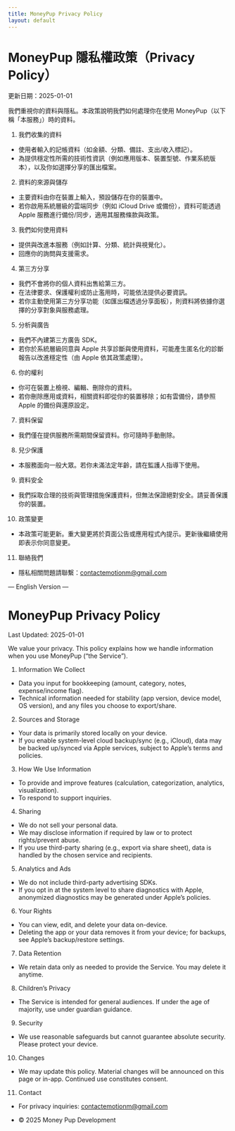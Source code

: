 ```yaml
---
title: MoneyPup Privacy Policy
layout: default
---
```


# MoneyPup 隱私權政策（Privacy Policy）

更新日期：2025-01-01

我們重視你的資料與隱私。本政策說明我們如何處理你在使用 MoneyPup（以下稱「本服務」）時的資料。

1. 我們收集的資料
- 使用者輸入的記帳資料（如金額、分類、備註、支出/收入標記）。
- 為提供穩定性所需的技術性資訊（例如應用版本、裝置型號、作業系統版本），以及你如選擇分享的匯出檔案。

2. 資料的來源與儲存
- 主要資料由你在裝置上輸入，預設儲存在你的裝置中。
- 若你啟用系統層級的雲端同步（例如 iCloud Drive 或備份），資料可能透過 Apple 服務進行備份/同步，適用其服務條款與政策。

3. 我們如何使用資料
- 提供與改進本服務（例如計算、分類、統計與視覺化）。
- 回應你的詢問與支援需求。

4. 第三方分享
- 我們不會將你的個人資料出售給第三方。
- 在法律要求、保護權利或防止濫用時，可能依法提供必要資訊。
- 若你主動使用第三方分享功能（如匯出檔透過分享面板），則資料將依據你選擇的分享對象與服務處理。

5. 分析與廣告
- 我們不內建第三方廣告 SDK。
- 若你於系統層級同意與 Apple 共享診斷與使用資料，可能產生匿名化的診斷報告以改進穩定性（由 Apple 依其政策處理）。

6. 你的權利
- 你可在裝置上檢視、編輯、刪除你的資料。
- 若你刪除應用或資料，相關資料即從你的裝置移除；如有雲備份，請參照 Apple 的備份與還原設定。

7. 資料保留
- 我們僅在提供服務所需期間保留資料。你可隨時手動刪除。

8. 兒少保護
- 本服務面向一般大眾。若你未滿法定年齡，請在監護人指導下使用。

9. 資料安全
- 我們採取合理的技術與管理措施保護資料，但無法保證絕對安全。請妥善保護你的裝置。

10. 政策變更
- 本政策可能更新。重大變更將於頁面公告或應用程式內提示。更新後繼續使用即表示你同意變更。

11. 聯絡我們
- 隱私相關問題請聯繫：contactemotionm@gmail.com

— English Version —

# MoneyPup Privacy Policy

Last Updated: 2025-01-01

We value your privacy. This policy explains how we handle information when you use MoneyPup (“the Service”).

1. Information We Collect
- Data you input for bookkeeping (amount, category, notes, expense/income flag).
- Technical information needed for stability (app version, device model, OS version), and any files you choose to export/share.

2. Sources and Storage
- Your data is primarily stored locally on your device.
- If you enable system-level cloud backup/sync (e.g., iCloud), data may be backed up/synced via Apple services, subject to Apple’s terms and policies.

3. How We Use Information
- To provide and improve features (calculation, categorization, analytics, visualization).
- To respond to support inquiries.

4. Sharing
- We do not sell your personal data.
- We may disclose information if required by law or to protect rights/prevent abuse.
- If you use third-party sharing (e.g., export via share sheet), data is handled by the chosen service and recipients.

5. Analytics and Ads
- We do not include third-party advertising SDKs.
- If you opt in at the system level to share diagnostics with Apple, anonymized diagnostics may be generated under Apple’s policies.

6. Your Rights
- You can view, edit, and delete your data on-device.
- Deleting the app or your data removes it from your device; for backups, see Apple’s backup/restore settings.

7. Data Retention
- We retain data only as needed to provide the Service. You may delete it anytime.

8. Children’s Privacy
- The Service is intended for general audiences. If under the age of majority, use under guardian guidance.

9. Security
- We use reasonable safeguards but cannot guarantee absolute security. Please protect your device.

10. Changes
- We may update this policy. Material changes will be announced on this page or in-app. Continued use constitutes consent.

11. Contact
- For privacy inquiries: contactemotionm@gmail.com

- © 2025 Money Pup Development

